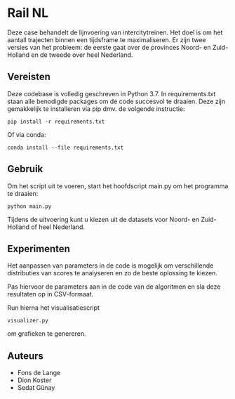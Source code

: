 # Rail NL 
Deze case behandelt de lijnvoering van intercitytreinen. Het doel is om het aantall trajecten binnen een tijdsframe te maximaliseren. Er zijn twee versies van het probleem:
de eerste gaat over de provinces Noord- en Zuid- Holland en de tweede over heel Nederland. 

## Vereisten

Deze codebase is volledig geschreven in Python 3.7. In requirements.txt staan alle benodigde packages om de code succesvol te draaien. Deze zijn gemakkelijk te installeren via pip dmv. de volgende instructie:

```
pip install -r requirements.txt
```

Of via conda:

```
conda install --file requirements.txt
```

## Gebruik 

Om het script uit te voeren, start het hoofdscript main.py om het programma te draaien:

```
python main.py
```

Tijdens de uitvoering kunt u kiezen uit de datasets voor Noord- en Zuid-Holland of heel Nederland.

## Experimenten

Het aanpassen van parameters in de code is mogelijk om verschillende distributies van scores te analyseren en zo de beste oplossing te kiezen.

Pas hiervoor de parameters aan in de code van de algoritmen en sla deze resultaten op in CSV-formaat.

Run hierna het visualisatiescript 
```
visualizer.py
``` 
om grafieken te genereren.





## Auteurs 
- Fons de Lange
- Dion Koster
- Sedat Günay
